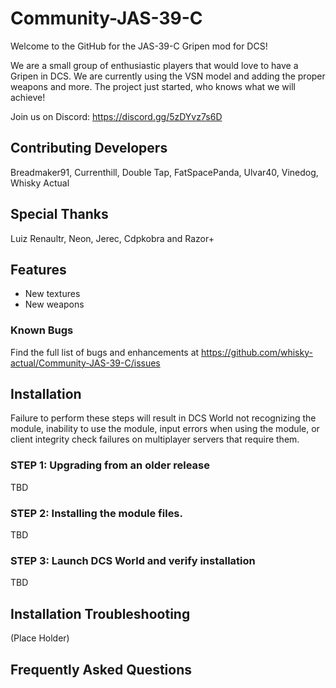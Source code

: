 # Community-JAS-39-C
Welcome to the GitHub for the JAS-39-C Gripen mod for DCS!

We are a small group of enthusiastic players that would love to have a Gripen in DCS.
We are currently using the VSN model and adding the proper weapons and more.
The project just started, who knows what we will achieve!

Join us on Discord: https://discord.gg/5zDYvz7s6D

## Contributing Developers

Breadmaker91, Currenthill, Double Tap, FatSpacePanda, Ulvar40, Vinedog, Whisky Actual

## Special Thanks

Luiz Renaultr, Neon, Jerec, Cdpkobra and Razor+

## Features

- New textures
- New weapons

### Known Bugs

Find the full list of bugs and enhancements at https://github.com/whisky-actual/Community-JAS-39-C/issues

## Installation

Failure to perform these steps will result in DCS World not recognizing the module, inability to use the module, input errors when using the module, or client integrity check failures on multiplayer servers that require them.

### STEP 1: Upgrading from an older release

TBD

### STEP 2: Installing the module files.

TBD

### STEP 3: Launch DCS World and verify installation

TBD

## Installation Troubleshooting

(Place Holder)

## Frequently Asked Questions
